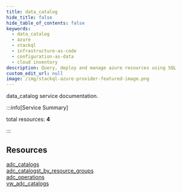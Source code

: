 ```yaml
---
title: data_catalog
hide_title: false
hide_table_of_contents: false
keywords:
  - data_catalog
  - azure
  - stackql
  - infrastructure-as-code
  - configuration-as-data
  - cloud inventory
description: Query, deploy and manage azure resources using SQL
custom_edit_url: null
image: /img/stackql-azure-provider-featured-image.png
---
```


data_catalog service documentation.

:::info[Service Summary]

total resources: __4__  

:::

## Resources
<div class="row">
<div class="providerDocColumn">
<a href="/services/data_catalog/adc_catalogs/">adc_catalogs</a><br />
<a href="/services/data_catalog/adc_catalogst_by_resource_groups/">adc_catalogst_by_resource_groups</a>
</div>
<div class="providerDocColumn">
<a href="/services/data_catalog/adc_operations/">adc_operations</a><br />
<a href="/services/data_catalog/vw_adc_catalogs/">vw_adc_catalogs</a>
</div>
</div>